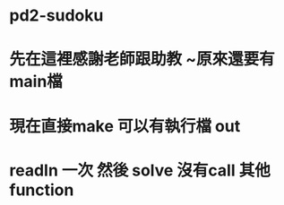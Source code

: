 # pd2-sudoku
#
# 先在這裡感謝老師跟助教 ~原來還要有main檔
#
# 現在直接make 可以有執行檔 out
# readIn 一次 然後 solve 沒有call 其他function
